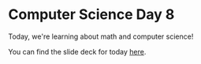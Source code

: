 # Computer Science Day 8

<link href="index.css" rel="stylesheet">

Today, we're learning about math and computer science!

You can find the slide deck for today [here](../presentation-pdfs/day8.pdf).